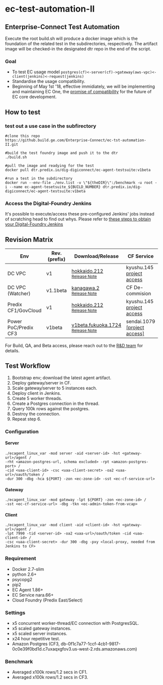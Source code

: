 # ec-test-automation-II
## Enterprise-Connect Test Automation
Execute the root build.sh will produce a docker image which is the foundation of the related test in the subdirectories, respectively. The artifact image will be checked-in the designated dtr repo in the end of the script.  

### Goal
- To test EC usage model `postgres(cf)<-server(cf)->gateway(aws-vpc)<-client(jenkins)<-request(jenkins)`
- Standardise the usage compatibility.
- Beginning of May 1st '18, effective immidiately, we will be implementing and maintaining EC One, the [promise of compatibility](#) for the future of EC core development.

## How to test
### test out a use case in the subfirectory

```shell
#clone this repo
https://github.build.ge.com/Enterprise-Connect/ec-tst-automation-II.git

#build the test foundry image and push it to the dtr
./build.sh

#pull the image and readying for the test
docker pull dtr.predix.io/dig-digiconnect/ec-agent-testsuite:v1beta

#run a test in the subdirectory
docker run --env-file ./env.list -v \"${theDIR}\":/benchmark -u root -i --name ec-agent-tesetsuite_${BUILD_NUMBER} dtr.predix.io/dig-digiconnect/ec-agent-testsuite:v1beta 
```
### Access the Digital-Foundry Jenkins

It's possible to execute/access these pre-configured Jenkins' jobs instead of scratching head to find out whys. Please refer to [these steps to obtain your Digital-Foundry Jenkins](https://github.build.ge.com/Enterprise-Connect/ec-sdk-buildpack/blob/beta/README.md#if-you-are-granted-access-to-the-digi-digiconnect-org-dtrpredixio-you-may-use-the-digital-foundry-jenkins-to-access-all-builds-) 

## Revision Matrix
Env | Rev. (prefix) | Download/Release | CF Service | CF Broker | SDK/Plugins | Tools | Build | QA
--- | --- | --- | --- | --- | --- | --- | --- | ---
DC VPC | v1 | [hokkaido.212](https://github.com/Enterprise-connect/ec-x-sdk/tree/v1.hokkaido.212/dist)<br /><sup>[Release Note](https://github.com/Enterprise-connect/ec-x-sdk/releases/tag/v1.hokkaido.212) </sup>| kyushu.145 [project access](https://github.build.ge.com/Enterprise-Connect/ec-service/tree/v1.kyushu.145) | okinawa.8 [[project access]](https://github.build.ge.com/Enterprise-Connect/ec-predix-service-broker/tree/v1.okinawa.8) | [v1.hokkaido.212](https://github.com/Enterprise-connect/ec-x-sdk/tree/v1.hokkaido.212/plugins) | [Cloud Foundry Only](https://i.ci.build.ge.com/rtc5ryln/ci/job/Enterprise-Connect/job/EC%20Phase%20II%20Automation/) | [CI](http://localhost:8080/job/EC/job/Core/) | [Integration](http://localhost:8080/job/EC/job/QA/)
DC VPC (Watcher) | v1.1beta | [kanagawa.2](#)<br /><sup>[Release Note](#)</sup> | CF De-commision | CF De-commision | [kanagawa.2](#) | xcalrii@[v2beta.detroit.80](http://xcalr.apps.ge.com/v2beta/swagger-ui.html) | [CI](http://localhost:8080/job/EC/job/Core/) | [Integration](http://localhost:8080/job/EC/job/QA/)
Predix CF1/GovCloud | v1 | [hokkaido.212](https://github.com/Enterprise-connect/ec-x-sdk/tree/v1.hokkaido.212/dist)<br /><sup>[Release Note](https://github.com/Enterprise-connect/ec-x-sdk/releases/tag/v1.hokkaido.212)</sup> | kyushu.145 [project access](https://github.build.ge.com/Enterprise-Connect/ec-service/tree/v1.kyushu.145) | okinawa.8 [[project access]](https://github.build.ge.com/Enterprise-Connect/ec-predix-service-broker/tree/v1.okinawa.8) | [v1.hokkaido.212](https://github.com/Enterprise-connect/ec-x-sdk/tree/v1.hokkaido.212/plugins) | [Cloud Foundry Only](https://i.ci.build.ge.com/rtc5ryln/ci/job/Enterprise-Connect/job/EC%20Phase%20II%20Automation/) | [CI](http://localhost:8080/job/EC/job/Core/) | [Integration](http://localhost:8080/job/EC/job/QA/)
Power PoC/Predix CF3 | v1beta | [v1beta.fukuoka.1724](https://github.com/Enterprise-connect/ec-x-sdk/tree/v1beta.fukuoka.1724/dist)<br /><sup>[Release Note](https://github.com/Enterprise-connect/ec-x-sdk/releases/tag/v1beta.fukuoka.1724)</sup> | sendai.1079 [[project access]](https://github.build.ge.com/Enterprise-Connect/ec-service/tree/v1beta.sendai.1079) | okayama.49 [[project access]](https://github.build.ge.com/Enterprise-Connect/ec-predix-service-broker/tree/v1beta.okayama.49) | [v1beta.fukuoka.1724](https://github.com/Enterprise-connect/ec-x-sdk/tree/v1beta.fukuoka.1724/plugins) | xcalrii@[v2beta.detroit.80](http://xcalr.apps.ge.com/v2beta/swagger-ui.html) | [CI](http://localhost:8080/job/EC/job/Core/) | [Integration](http://localhost:8080/job/EC/job/QA/)

For Build, QA, and Beta access, please reach out to the [R&D team](mailto:ec-research@ge.com) for details.
## Test Workflow
1. Bootstrap env; download the latest agent artifact.
2. Deploy gateway/server in CF.
3. Scale gateway/server to 5 instances each.
4. Deploy client in Jenkins.
5. Create 5 worker threads.
6. Create a Postgres connection in the thread.
7. Query 100k rows against the postgres.
8. Destroy the connection.
9. Repeat step 6.
 
### Configuration
#### Server
```script
./ecagent_linux_var -mod server -aid <server-id> -hst <gateway-url>/agent /
-rht <amazon-postgres-url, schema excluded> -rpt <amazon-postgres-port> /
-cid <uaa-client-id> -csc <uaa-client-secret> -oa2 <uaa-url>/oauth/token /
-dur 300 -dbg -hca ${PORT} -zon <ec-zone-id> -sst <ec-cf-service-url>
```
#### Gateway
```script
./ecagent_linux_var -mod gateway -lpt ${PORT} -zon <ec-zone-id> /
-sst <ec-cf-service-url> -dbg -tkn <ec-admin-token-from-vcap>
```
#### Client
```script
./ecagent_linux_var -mod client -aid <client-id> -hst <gateway-url>/agent /
-lpt 7990 -tid <server-id> -oa2 <uaa-url>/oauth/token -cid <uaa-client-id> /
-csc <uaa-client-secret> -dur 300 -dbg -pxy <local-proxy, needed from Jenkins to CF>
```

### Requirement
- Docker 2.7-slim
- python 2.6+
- psycopg2
- pip2
- EC Agent 1.86+
- EC Service nara.66+
- Cloud Foundry (Predix East/Select)

### Settings
- x5 concurrent worker-thread/EC connection with PostgresSQL.
- x5 scaled gateway instances.
- x5 scaled server instances.
- x24 hour repetitive test.
- Amazon Postgres (CF3, db-0f1c7a77-1ccf-4cb1-9817-0c0e39f0bd1d.c7uxaqxgfov3.us-west-2.rds.amazonaws.com)

### Benchmark
- Averaged x100k rows/1.2 secs in CF1.
- Averaged x100k rows/1.2 secs in CF3.

